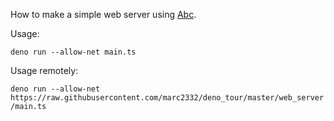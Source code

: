 How to make a simple web server using [Abc](https://github.com/zhmushan/abc).

Usage:

`deno run --allow-net main.ts`

Usage remotely: 

`deno run --allow-net https://raw.githubusercontent.com/marc2332/deno_tour/master/web_server/main.ts`